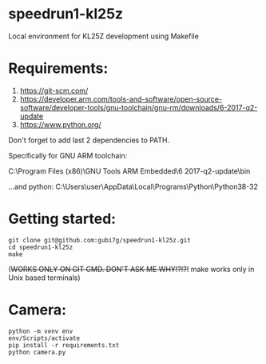 # speedrun1-kl25z
Local environment for KL25Z development using Makefile

# Requirements:

1) https://git-scm.com/
2) https://developer.arm.com/tools-and-software/open-source-software/developer-tools/gnu-toolchain/gnu-rm/downloads/6-2017-q2-update
3) https://www.python.org/

Don't forget to add last 2 dependencies to PATH.

Specifically for GNU ARM toolchain:

C:\Program Files (x86)\GNU Tools ARM Embedded\6 2017-q2-update\bin

...and python:
C:\Users\user\AppData\Local\Programs\Python\Python38-32

# Getting started:

```
git clone git@github.com:gubi7g/speedrun1-kl25z.git
cd speedrun1-kl25z
make
```
(~~WORKS ONLY ON GIT CMD. DON'T ASK ME WHY!?!?!~~ make works only in Unix based terminals)

# Camera:

```
python -m venv env
env/Scripts/activate
pip install -r requirements.txt
python camera.py
```

